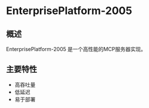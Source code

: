 # EnterprisePlatform-2005

## 概述

EnterprisePlatform-2005 是一个高性能的MCP服务器实现。

## 主要特性

- 高吞吐量
- 低延迟
- 易于部署
